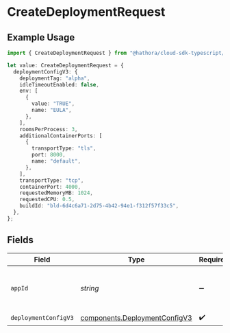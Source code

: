 # CreateDeploymentRequest

## Example Usage

```typescript
import { CreateDeploymentRequest } from "@hathora/cloud-sdk-typescript/models/operations";

let value: CreateDeploymentRequest = {
  deploymentConfigV3: {
    deploymentTag: "alpha",
    idleTimeoutEnabled: false,
    env: [
      {
        value: "TRUE",
        name: "EULA",
      },
    ],
    roomsPerProcess: 3,
    additionalContainerPorts: [
      {
        transportType: "tls",
        port: 8000,
        name: "default",
      },
    ],
    transportType: "tcp",
    containerPort: 4000,
    requestedMemoryMB: 1024,
    requestedCPU: 0.5,
    buildId: "bld-6d4c6a71-2d75-4b42-94e1-f312f57f33c5",
  },
};
```

## Fields

| Field                                                                          | Type                                                                           | Required                                                                       | Description                                                                    | Example                                                                        |
| ------------------------------------------------------------------------------ | ------------------------------------------------------------------------------ | ------------------------------------------------------------------------------ | ------------------------------------------------------------------------------ | ------------------------------------------------------------------------------ |
| `appId`                                                                        | *string*                                                                       | :heavy_minus_sign:                                                             | N/A                                                                            | app-af469a92-5b45-4565-b3c4-b79878de67d2                                       |
| `deploymentConfigV3`                                                           | [components.DeploymentConfigV3](../../models/components/deploymentconfigv3.md) | :heavy_check_mark:                                                             | N/A                                                                            |                                                                                |